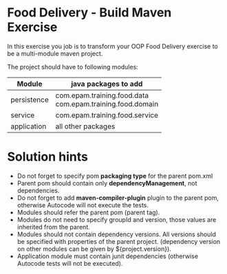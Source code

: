 # Food Delivery - Build Maven Exercise

In this exercise you job is to transform your OOP Food Delivery exercise to be a multi-module maven project.

The project should have to following modules:

| Module | java packages to add                                            |
| -------|-----------------------------------------------------------------|
| persistence | com.epam.training.food.data <br/> com.epam.training.food.domain | 
| service | com.epam.training.food.service                                  |
| application | all other packages                                              |

# Solution hints

- Do not forget to specify pom **packaging type** for the parent pom.xml
- Parent pom should contain only **dependencyManagement**, not dependencies.
- Do not forget to add **maven-compiler-plugin** plugin to the parent pom, otherwise Autocode will not execute the tests.
- Modules should refer the parent pom (parent tag).
- Modules do not need to specify groupId and version, those values are inherited from the parent.
- Modules should not contain dependency versions. All versions should be specified with properties of the parent project. (dependency version on other modules can be given by ${project.version}).
- Application module must contain junit dependencies (otherwise Autocode tests will not be executed).

